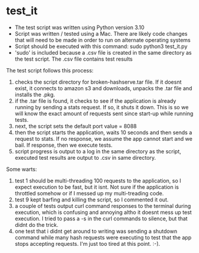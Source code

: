 # test_it

- The test script was written using Python version 3.10
- Script was written / tested using a Mac. There are likely code changes that will need to be made in order to run on alternate operating systems 
- Script should be executed with this command: sudo python3 test_it.py
- 'sudo' is included because a .csv file is created in the same directory as the test script.  The .csv file contains test results

The test script follows this process:

  1) checks the script directory for broken-hashserve.tar file.  If it doesnt exist, it connects to amazon s3 and downloads, unpacks the .tar file and installs the .pkg.  
  2) if the .tar file is found, it checks to see if the application is already running by sending a stats request. If so, it shuts it down.  This is so we will know the exact amount of requests sent since start-up while running tests.  
  3) next, the script sets the default port value = 8088
  4) then the script starts the application, waits 10 seconds and then sends a request to stats.  If no response, we assume the app cannot start and we bail.  If response, then we execute tests.
  5) script progress is output to a log in the same directory as the script, executed test results are output to .csv in same directory.


Some warts: 

  1) test 1 should be multi-threading 100 requests to the application, so I expect execution to be fast, but it isnt.  Not sure if the application is throttled somehow or if I messed up my multi-treading code. 
  2) test 9 kept barfing and killing the script, so I commented it out.
  3) a couple of tests output curl command responses to the terminal during execution, which is confusing and annoying altho it doesnt mess up test execution.  I tried to pass a -s in the curl commands to silence, but that didnt do the trick.  
  4) one test that i didnt get around to writing was sending a shutdown command while many hash requests were executing to test that the app stops accepting requests.  I'm just too tired at this point.  :-). 
